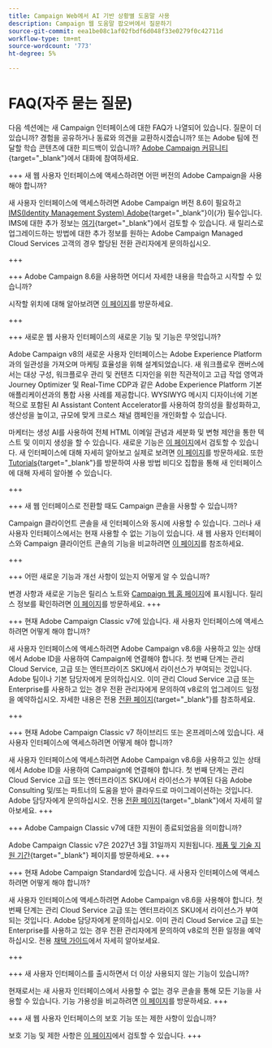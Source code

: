 ```yaml
---
title: Campaign Web에서 AI 기반 상황별 도움말 사용
description: Campaign 웹 도움말 팝오버에서 질문하기
source-git-commit: eea1be08c1af02fbdf6d048f33e0279f0c42711d
workflow-type: tm+mt
source-wordcount: '773'
ht-degree: 5%

---
```



# FAQ(자주 묻는 질문)

다음 섹션에는 새 Campaign 인터페이스에 대한 FAQ가 나열되어 있습니다. 질문이 더 있습니까? 경험을 공유하거나 동료와 의견을 교환하시겠습니까? 또는 Adobe 팀에 전달할 학습 콘텐츠에 대한 피드백이 있습니까? [Adobe Campaign 커뮤니티](https://experienceleaguecommunities.adobe.com/t5/adobe-campaign-classic-v7/ct-p/adobe-campaign-classic-community){target="_blank"}에서 대화에 참여하세요.


+++ 새 웹 사용자 인터페이스에 액세스하려면 어떤 버전의 Adobe Campaign을 사용해야 합니까?

새 사용자 인터페이스에 액세스하려면 Adobe Campaign 버전 8.6이 필요하고 [IMS(Identity Management System) Adobe](https://helpx.adobe.com/kr/enterprise/using/identity.html){target="_blank"}이(가) 필수입니다. IMS에 대한 추가 정보는 [여기](https://experienceleague.adobe.com/en/docs/campaign/technotes-ac/tn-new/migrate-users-to-ims){target="_blank"}에서 검토할 수 있습니다. 새 릴리스로 업그레이드하는 방법에 대한 추가 정보를 원하는 Adobe Campaign Managed Cloud Services 고객의 경우 할당된 전환 관리자에게 문의하십시오.

+++

+++ Adobe Campaign 8.6을 사용하면 어디서 자세한 내용을 학습하고 시작할 수 있습니까?

시작할 위치에 대해 알아보려면 [이 페이지](../get-started/get-started.md)를 방문하세요.

+++

+++ 새로운 웹 사용자 인터페이스의 새로운 기능 및 기능은 무엇입니까?

Adobe Campaign v8의 새로운 사용자 인터페이스는 Adobe Experience Platform과의 일관성을 가져오며 마케팅 효율성을 위해 설계되었습니다. 새 워크플로우 캔버스에서는 대상 구성, 워크플로우 관리 및 컨텐츠 디자인을 위한 직관적이고 고급 작업 영역과 Journey Optimizer 및 Real-Time CDP과 같은 Adobe Experience Platform 기본 애플리케이션과의 통합 사용 사례를 제공합니다.  WYSIWYG 메시지 디자이너에 기본적으로 포함된 AI Assistant Content Accelerator를 사용하여 창의성을 활성화하고, 생산성을 높이고, 규모에 맞게 크로스 채널 캠페인을 개인화할 수 있습니다.

마케터는 생성 AI를 사용하여 전체 HTML 이메일 관념과 세분화 및 변형 제안을 통한 텍스트 및 이미지 생성을 할 수 있습니다. 새로운 기능은 [이 페이지](../rn/whats-new.md)에서 검토할 수 있습니다. 새 인터페이스에 대해 자세히 알아보고 실제로 보려면 [이 페이지](../get-started/user-interface.md)를 방문하세요. 또한 [Tutorials](https://experienceleague.adobe.com/en/docs/campaign-web-learn/tutorials/overview){target="_blank"}를 방문하여 사용 방법 비디오 집합을 통해 새 인터페이스에 대해 자세히 알아볼 수 있습니다.

+++

+++  새 웹 인터페이스로 전환할 때도 Campaign 콘솔을 사용할 수 있습니까?

Campaign 클라이언트 콘솔을 새 인터페이스와 동시에 사용할 수 있습니다. 그러나 새 사용자 인터페이스에서는 현재 사용할 수 없는 기능이 있습니다. 새 웹 사용자 인터페이스와 Campaign 클라이언트 콘솔의 기능을 비교하려면 [이 페이지](../get-started/capability-matrix.md)를 참조하세요.

+++

+++ 어떤 새로운 기능과 개선 사항이 있는지 어떻게 알 수 있습니까?

변경 사항과 새로운 기능은 릴리스 노트와 [Campaign 웹 홈 페이지](../get-started/user-interface.md#user-interface-home)에 표시됩니다. 릴리스 정보를 확인하려면 [이 페이지](../rn/release-notes.md)를 방문하세요.
+++


+++  현재 Adobe Campaign Classic v7에 있습니다. 새 사용자 인터페이스에 액세스하려면 어떻게 해야 합니까?

새 사용자 인터페이스에 액세스하려면 Adobe Campaign v8.6을 사용하고 있는 상태에서 Adobe ID을 사용하여 Campaign에 연결해야 합니다. 첫 번째 단계는 관리 Cloud Service, 고급 또는 엔터프라이즈 SKU에서 라이선스가 부여되는 것입니다. Adobe 팀이나 기본 담당자에게 문의하십시오. 이미 관리 Cloud Service 고급 또는 Enterprise를 사용하고 있는 경우 전환 관리자에게 문의하여 v8로의 업그레이드 일정을 예약하십시오. 자세한 내용은 전용 [전환 페이지](https://experienceleague.adobe.com/en/docs/campaign/campaign-v8/new/v7-to-v8){target="_blank"}를 참조하세요.

+++

+++  현재 Adobe Campaign Classic v7 하이브리드 또는 온프레미스에 있습니다. 새 사용자 인터페이스에 액세스하려면 어떻게 해야 합니까?

새 사용자 인터페이스에 액세스하려면 Adobe Campaign v8.6을 사용하고 있는 상태에서 Adobe ID을 사용하여 Campaign에 연결해야 합니다. 첫 번째 단계는 관리 Cloud Service 고급 또는 엔터프라이즈 SKU에서 라이선스가 부여된 다음 Adobe Consulting 및/또는 파트너의 도움을 받아 클라우드로 마이그레이션하는 것입니다. Adobe 담당자에게 문의하십시오. 전용 [전환 페이지](https://experienceleague.adobe.com/en/docs/campaign/campaign-v8/new/v7-to-v8){target="_blank"}에서 자세히 알아보세요.
+++

+++ Adobe Campaign Classic v7에 대한 지원이 종료되었음을 의미합니까?

Adobe Campaign Classic v7은 2027년 3월 31일까지 지원됩니다. [제품 및 기술 지원 기간](https://helpx.adobe.com/support/programs/eol-matrix.html){target="_blank"} 페이지를 방문하세요.
+++

+++ 현재 Adobe Campaign Standard에 있습니다. 새 사용자 인터페이스에 액세스하려면 어떻게 해야 합니까?

새 사용자 인터페이스에 액세스하려면 Adobe Campaign v8.6을 사용해야 합니다. 첫 번째 단계는 관리 Cloud Service 고급 또는 엔터프라이즈 SKU에서 라이선스가 부여되는 것입니다. Adobe 담당자에게 문의하십시오. 이미 관리 Cloud Service 고급 또는 Enterprise를 사용하고 있는 경우 전환 관리자에게 문의하여 v8로의 전환 일정을 예약하십시오. 전용 [채택 가이드](../../adoption/home.md)에서 자세히 알아보세요.

+++


+++ 새 사용자 인터페이스를 출시하면서 더 이상 사용되지 않는 기능이 있습니까?

현재로서는 새 사용자 인터페이스에서 사용할 수 없는 경우 콘솔을 통해 모든 기능을 사용할 수 있습니다. 기능 가용성을 비교하려면 [이 페이지](../get-started/capability-matrix.md)를 방문하세요.
+++


+++ 새 웹 사용자 인터페이스의 보호 기능 또는 제한 사항이 있습니까?

보호 기능 및 제한 사항은 [이 페이지](../get-started/guardrails.md)에서 검토할 수 있습니다.
+++
